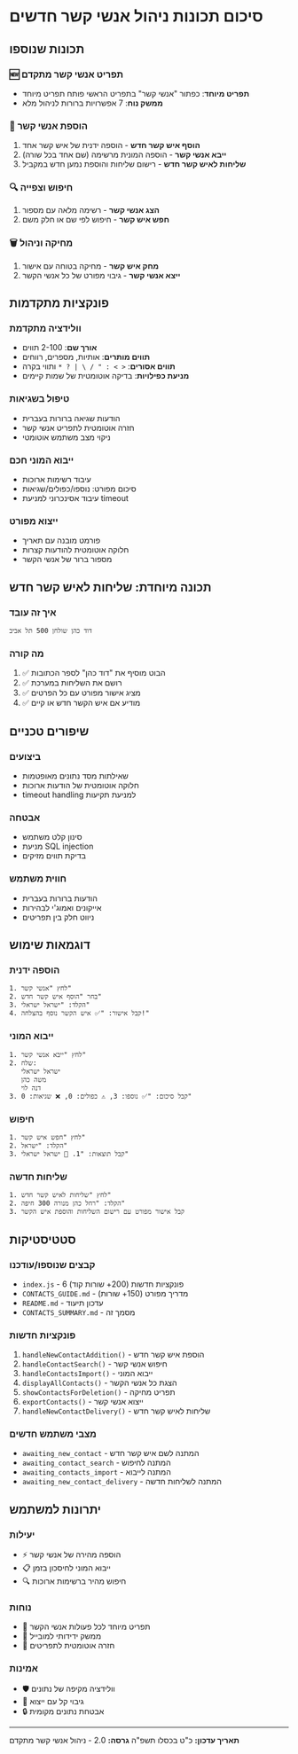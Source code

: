 # סיכום תכונות ניהול אנשי קשר חדשים

## תכונות שנוספו

### 🆕 תפריט אנשי קשר מתקדם
- **תפריט מיוחד**: כפתור "אנשי קשר" בתפריט הראשי פותח תפריט מיוחד
- **ממשק נוח**: 7 אפשרויות ברורות לניהול מלא

### 📝 הוספת אנשי קשר
1. **הוסף איש קשר חדש** - הוספה ידנית של איש קשר אחד
2. **ייבא אנשי קשר** - הוספה המונית מרשימה (שם אחד בכל שורה)
3. **שליחות לאיש קשר חדש** - רישום שליחות והוספת נמען חדש במקביל

### 🔍 חיפוש וצפייה
1. **הצג אנשי קשר** - רשימה מלאה עם מספור
2. **חפש איש קשר** - חיפוש לפי שם או חלק משם

### 🗑️ מחיקה וניהול
1. **מחק איש קשר** - מחיקה בטוחה עם אישור
2. **ייצא אנשי קשר** - גיבוי מפורט של כל אנשי הקשר

## פונקציות מתקדמות

### וולידציה מתקדמת
- **אורך שם**: 2-100 תווים
- **תווים מותרים**: אותיות, מספרים, רווחים
- **תווים אסורים**: `< > : " / \ | ? *` ותווי בקרה
- **מניעת כפילויות**: בדיקה אוטומטית של שמות קיימים

### טיפול בשגיאות
- הודעות שגיאה ברורות בעברית
- חזרה אוטומטית לתפריט אנשי קשר
- ניקוי מצב משתמש אוטומטי

### ייבוא המוני חכם
- עיבוד רשימות ארוכות
- סיכום מפורט: נוספו/כפולים/שגיאות
- עיבוד אסינכרוני למניעת timeout

### ייצוא מפורט
- פורמט מובנה עם תאריך
- חלוקה אוטומטית להודעות קצרות
- מספור ברור של אנשי הקשר

## תכונה מיוחדת: שליחות לאיש קשר חדש

### איך זה עובד
```
דוד כהן שולחן 500 תל אביב
```

### מה קורה
1. ✅ הבוט מוסיף את "דוד כהן" לספר הכתובות
2. ✅ רושם את השליחות במערכת
3. ✅ מציג אישור מפורט עם כל הפרטים
4. ✅ מודיע אם איש הקשר חדש או קיים

## שיפורים טכניים

### ביצועים
- שאילתות מסד נתונים מאופטמות
- חלוקה אוטומטית של הודעות ארוכות
- timeout handling למניעת תקיעות

### אבטחה
- סינון קלט משתמש
- מניעת SQL injection
- בדיקת תווים מזיקים

### חווית משתמש
- הודעות ברורות בעברית
- אייקונים ואמוג'י לבהירות
- ניווט חלק בין תפריטים

## דוגמאות שימוש

### הוספה ידנית
```
1. לחץ "אנשי קשר"
2. בחר "הוסף איש קשר חדש"
3. הקלד: "ישראל ישראלי"
4. קבל אישור: "✅ איש הקשר נוסף בהצלחה!"
```

### ייבוא המוני
```
1. לחץ "ייבא אנשי קשר"
2. שלח:
   ישראל ישראלי
   משה כהן
   דנה לוי
3. קבל סיכום: "✅ נוספו: 3, ⚠️ כפולים: 0, ❌ שגיאות: 0"
```

### חיפוש
```
1. לחץ "חפש איש קשר"
2. הקלד: "ישראל"
3. קבל תוצאות: "1. 👤 ישראל ישראלי"
```

### שליחות חדשה
```
1. לחץ "שליחות לאיש קשר חדש"
2. הקלד: "רחל כהן מנורה 300 חיפה"
3. קבל אישור מפורט עם רישום השליחות והוספת איש הקשר
```

## סטטיסטיקות

### קבצים שנוספו/עודכנו
- `index.js` - 6 פונקציות חדשות (200+ שורות קוד)
- `CONTACTS_GUIDE.md` - מדריך מפורט (150+ שורות)
- `README.md` - עדכון תיעוד
- `CONTACTS_SUMMARY.md` - מסמך זה

### פונקציות חדשות
1. `handleNewContactAddition()` - הוספת איש קשר חדש
2. `handleContactSearch()` - חיפוש אנשי קשר
3. `handleContactsImport()` - ייבוא המוני
4. `displayAllContacts()` - הצגת כל אנשי הקשר
5. `showContactsForDeletion()` - תפריט מחיקה
6. `exportContacts()` - ייצוא אנשי קשר
7. `handleNewContactDelivery()` - שליחות לאיש קשר חדש

### מצבי משתמש חדשים
- `awaiting_new_contact` - המתנה לשם איש קשר חדש
- `awaiting_contact_search` - המתנה לחיפוש
- `awaiting_contacts_import` - המתנה לייבוא
- `awaiting_new_contact_delivery` - המתנה לשליחות חדשה

## יתרונות למשתמש

### יעילות
- ⚡ הוספה מהירה של אנשי קשר
- 📋 ייבוא המוני לחיסכון בזמן
- 🔍 חיפוש מהיר ברשימות ארוכות

### נוחות
- 🎯 תפריט מיוחד לכל פעולות אנשי הקשר
- 📱 ממשק ידידותי למובייל
- 🔄 חזרה אוטומטית לתפריטים

### אמינות
- 🛡️ וולידציה מקיפה של נתונים
- 💾 גיבוי קל עם ייצוא
- 🔒 אבטחת נתונים מקומית

---

**תאריך עדכון:** כ"ט בכסלו תשפ"ה
**גרסה:** 2.0 - ניהול אנשי קשר מתקדם